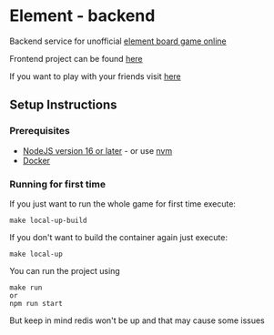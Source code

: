# Element - backend
Backend service for unofficial [element board game online](https://ratherdashinggames.com/games/element-silver.html)

Frontend project can be found [here](https://github.com/Arkk92/element-front)

If you want to play with your friends visit [here](https://element-online.netlify.app/)

## Setup Instructions

### Prerequisites

* [NodeJS version 16 or later](https://nodejs.org/en/download/) - or use [nvm](https://github.com/nvm-sh/nvm)
* [Docker](https://docs.docker.com/install)

### Running for first time

If you just want to run the whole game for first time execute:
```
make local-up-build
```

If you don't want to build the container again just execute:
```
make local-up
```

You can run the project using 
```
make run
or
npm run start
```
But keep in mind redis won't be up and that may cause some issues


